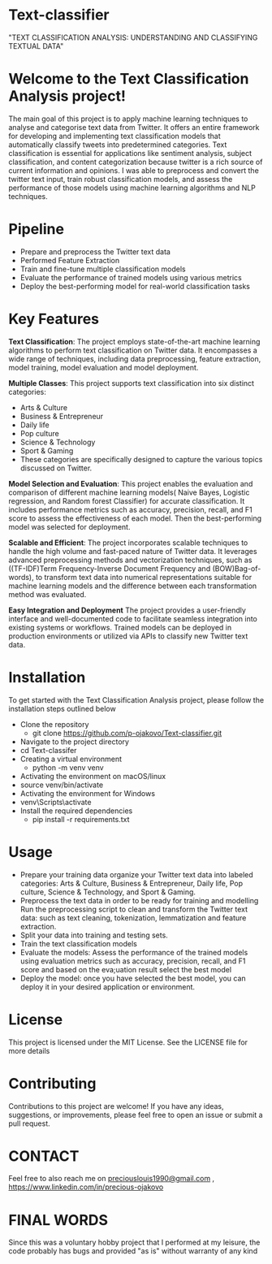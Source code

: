 # Text-classifier
"TEXT CLASSIFICATION ANALYSIS: UNDERSTANDING AND CLASSIFYING TEXTUAL DATA"

# Welcome to the Text Classification Analysis project! 

The main goal of this project is to apply machine learning techniques to analyse and categorise text data from Twitter.
It offers an entire framework for developing and implementing text classification models that automatically classify tweets into predetermined categories.
Text classification is essential for applications like sentiment analysis, subject classification, and content categorization because twitter is a rich source of current information and opinions. I was able to preprocess and convert the twitter text input, train robust classification models, and assess the performance of those models using machine learning algorithms and NLP techniques.

# Pipeline
* Prepare and preprocess the Twitter text data
* Performed Feature Extraction
* Train and fine-tune multiple classification models
* Evaluate the performance of trained models using various metrics
* Deploy the best-performing model for real-world classification tasks

# Key Features
**Text Classification**: The project employs state-of-the-art machine learning algorithms to perform text classification on Twitter data. It encompasses a wide range of techniques, including data preprocessing, feature extraction, model training, model evaluation and model deployment.
  
**Multiple Classes**: This project supports text classification into six distinct categories: 
* Arts & Culture
* Business & Entrepreneur
* Daily life 
* Pop culture
* Science & Technology
* Sport & Gaming
* These categories are specifically designed to capture the various topics discussed on Twitter.

**Model Selection and Evaluation**:
This project enables the evaluation and comparison of different machine learning models( Naive Bayes, Logistic regression, and Random forest Classifier) for accurate classification. It includes performance metrics such as accuracy, precision, recall, and F1 score to assess the effectiveness of each model. Then the best-performing model was selected for deployment.

**Scalable and Efficient**:
The project incorporates scalable techniques to handle the high volume and fast-paced nature of Twitter data. It leverages advanced preprocessing methods and vectorization techniques, such as ((TF-IDF)Term Frequency-Inverse Document Frequency and (BOW)Bag-of-words), to transform text data into numerical representations suitable for machine learning models and the difference between each transformation method was evaluated.

**Easy Integration and Deployment**
The project provides a user-friendly interface and well-documented code to facilitate seamless integration into existing systems or workflows. Trained models can be deployed in production environments or utilized via APIs to classify new Twitter text data.

# Installation
To get started with the Text Classification Analysis project, please follow the installation steps outlined below
* Clone the repository
  * git clone https://github.com/p-ojakovo/Text-classifier.git 
* Navigate to the project directory
 * cd Text-classifer 
* Creating a virtual environment
   * python -m venv venv 
 * Activating the environment on macOS/linux
  * source venv/bin/activate 
 * Activating the environment for Windows
  * venv\Scripts\activate 
* Install the required dependencies
  * pip install -r requirements.txt 

# Usage
* Prepare your training data
organize your Twitter text data into labeled categories: Arts & Culture, Business & Entrepreneur, Daily life, Pop culture, Science & Technology, and Sport & Gaming.
* Preprocess the text data in order to be ready for training and modelling
Run the preprocessing script to clean and transform the Twitter text data:
such as text cleaning, tokenization, lemmatization and feature extraction.
* Split your data into training and testing sets.
* Train the text classification models
* Evaluate the models: Assess the performance of the trained models using evaluation metrics such as accuracy, precision, recall, and F1 score and based on the eva;uation result select the best model 
* Deploy the model: once you have selected the best model, you can deploy it in your desired application or environment.

# License
This project is licensed under the MIT License. See the LICENSE file for more details 

# Contributing
Contributions to this project are welcome! If you have any ideas, suggestions, or improvements, please feel free to open an issue or submit a pull request.
# CONTACT 
Feel free to also reach me on
preciouslouis1990@gmail.com , https://www.linkedin.com/in/precious-ojakovo

# FINAL WORDS
Since this was a voluntary hobby project that I performed at my leisure, the code probably has bugs and provided "as is" without warranty of any kind




 






